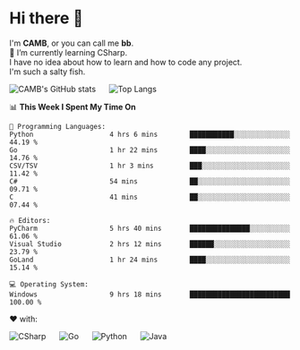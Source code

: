 # Hi there 👋
<!--
**CAMB-dev/CAMB-dev** is a ✨ _special_ ✨ repository because its `README.md` (this file) appears on your GitHub profile.

Here are some ideas to get you started:

- 🔭 I’m currently working on ...
- 🌱 I’m currently learning ...
- 👯 I’m looking to collaborate on ...
- 🤔 I’m looking for help with ...
- 💬 Ask me about ...
- 📫 How to reach me: ...
- 😄 Pronouns: ...
- ⚡ Fun fact: ...
-->
 I'm **CAMB**, or you can call me **bb**.  
 🌱 I’m currently learning CSharp.  
 I have no idea about how to learn and how to code any project.  
 I'm such a salty fish.
 
 
![CAMB's GitHub stats](https://github-readme-stats.vercel.app/api?username=CAMB-dev&show_icons=true&theme=tokyonight)
&nbsp;&nbsp;&nbsp;&nbsp;
![Top Langs](https://github-readme-stats.vercel.app/api/top-langs/?username=CAMB-dev&langs_count=5&theme=tokyonight)


<!--START_SECTION:waka-->
📊 **This Week I Spent My Time On** 

```text
💬 Programming Languages: 
Python                   4 hrs 6 mins        ███████████░░░░░░░░░░░░░░   44.19 % 
Go                       1 hr 22 mins        ████░░░░░░░░░░░░░░░░░░░░░   14.76 % 
CSV/TSV                  1 hr 3 mins         ███░░░░░░░░░░░░░░░░░░░░░░   11.42 % 
C#                       54 mins             ██░░░░░░░░░░░░░░░░░░░░░░░   09.71 % 
C                        41 mins             ██░░░░░░░░░░░░░░░░░░░░░░░   07.44 % 

🔥 Editors: 
PyCharm                  5 hrs 40 mins       ███████████████░░░░░░░░░░   61.06 % 
Visual Studio            2 hrs 12 mins       ██████░░░░░░░░░░░░░░░░░░░   23.79 % 
GoLand                   1 hr 24 mins        ████░░░░░░░░░░░░░░░░░░░░░   15.14 % 

💻 Operating System: 
Windows                  9 hrs 18 mins       █████████████████████████   100.00 % 
```


<!--END_SECTION:waka-->


❤ with:

![CSharp](https://img.shields.io/badge/CSharp-%23512BD4?style=for-the-badge&logo=.net)
&nbsp;&nbsp;&nbsp;&nbsp;
![Go](https://img.shields.io/badge/Go-000000?style=for-the-badge&logo=go)
&nbsp;&nbsp;&nbsp;&nbsp;
![Python](https://img.shields.io/badge/Python-000000?style=for-the-badge&logo=python)
&nbsp;&nbsp;&nbsp;&nbsp;
![Java](https://img.shields.io/badge/Java-964B00?style=for-the-badge&logo=openjdk)
